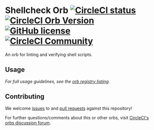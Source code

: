 # Shellcheck Orb [![CircleCI status](https://circleci.com/gh/CircleCI-Public/shellcheck-orb.svg "CircleCI status")](https://circleci.com/gh/CircleCI-Public/shellcheck-orb) [![CircleCI Orb Version](https://badges.circleci.com/orbs/circleci/shellcheck.svg)](https://circleci.com/orbs/registry/orb/circleci/shellcheck) [![GitHub license](https://img.shields.io/badge/license-MIT-blue.svg)](https://raw.githubusercontent.com/CircleCI-Public/shellcheck-orb/master/LICENSE) [![CircleCI Community](https://img.shields.io/badge/community-CircleCI%20Discuss-343434.svg)](https://discuss.circleci.com/c/ecosystem/orbs)

An orb for linting and verifying shell scripts.

## Usage

_For full usage guidelines, see the [orb registry listing](http://circleci.com/orbs/registry/orb/circleci/shellcheck)._

## Contributing

We welcome [issues](https://github.com/CircleCI-Public/shellcheck-orb/issues) to and [pull requests](https://github.com/CircleCI-Public/shellcheck-orb/pulls) against this repository!

For further questions/comments about this or other orbs, visit [CircleCI's orbs discussion forum](https://discuss.circleci.com/c/orbs).

